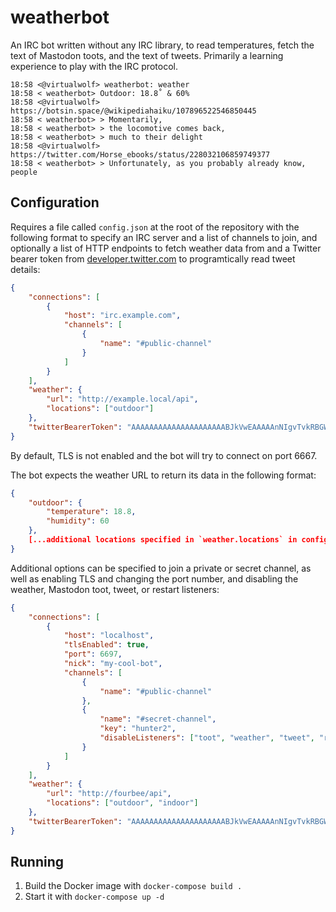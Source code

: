 # weatherbot
An IRC bot written without any IRC library, to read temperatures, fetch the text of Mastodon toots, and the text of tweets. Primarily a learning experience to play with the IRC protocol.

```
18:58 <@virtualwolf> weatherbot: weather
18:58 < weatherbot> Outdoor: 18.8˚ & 60%
18:58 <@virtualwolf> https://botsin.space/@wikipediahaiku/107896522546850445
18:58 < weatherbot> > Momentarily,
18:58 < weatherbot> > the locomotive comes back,
18:58 < weatherbot> > much to their delight
18:58 <@virtualwolf> https://twitter.com/Horse_ebooks/status/228032106859749377
18:58 < weatherbot> > Unfortunately, as you probably already know, people
```

## Configuration

Requires a file called `config.json` at the root of the repository with the following format to specify an IRC server and a list of channels to join, and optionally a list of HTTP endpoints to fetch weather data from and a Twitter bearer token from [developer.twitter.com](https://developer.twitter.com) to programtically read tweet details:
```json
{
    "connections": [
        {
            "host": "irc.example.com",
            "channels": [
                {
                    "name": "#public-channel"
                }
            ]
        }
    ],
    "weather": {
        "url": "http://example.local/api",
        "locations": ["outdoor"]
    },
    "twitterBearerToken": "AAAAAAAAAAAAAAAAAAAAABJkVwEAAAAAnNIgvTvkRBGW[...]"
}
```

By default, TLS is not enabled and the bot will try to connect on port 6667.

The bot expects the weather URL to return its data in the following format:

```json
{
    "outdoor": {
        "temperature": 18.8,
        "humidity": 60
    },
    [...additional locations specified in `weather.locations` in config.json]
}
```

Additional options can be specified to join a private or secret channel, as well as enabling TLS and changing the port number, and disabling the weather, Mastodon toot, tweet, or restart listeners:

```json
{
    "connections": [
        {
            "host": "localhost",
            "tlsEnabled": true,
            "port": 6697,
            "nick": "my-cool-bot",
            "channels": [
                {
                    "name": "#public-channel"
                },
                {
                    "name": "#secret-channel",
                    "key": "hunter2",
                    "disableListeners": ["toot", "weather", "tweet", "restart"]
                }
            ]
        }
    ],
    "weather": {
        "url": "http://fourbee/api",
        "locations": ["outdoor", "indoor"]
    },
    "twitterBearerToken": "AAAAAAAAAAAAAAAAAAAAABJkVwEAAAAAnNIgvTvkRBGW[...]"
}
```

## Running
1. Build the Docker image with `docker-compose build .`
2. Start it with `docker-compose up -d`
